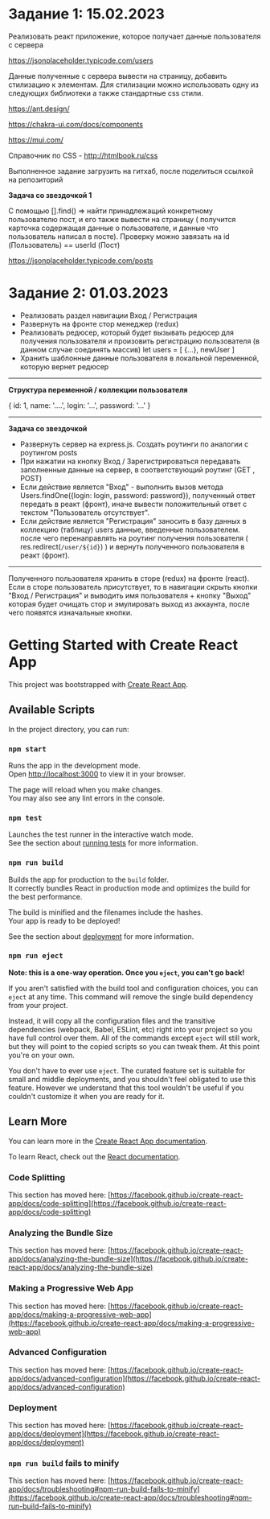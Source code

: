 # Задание 1: 15.02.2023
Реализовать реакт приложение, которое получает данные пользователя с сервера 

https://jsonplaceholder.typicode.com/users

Данные полученные с сервера вывести на страницу, добавить стилизацию к элементам.
Для стилизации можно использовать одну из следующих библиотеки а также стандартные css стили.

https://ant.design/

https://chakra-ui.com/docs/components

https://mui.com/

Справочник по CSS - http://htmlbook.ru/css

Выполненное задание загрузить на гитхаб, после поделиться ссылкой на репозиторий

**Задача со звездочкой 1**

С помощью [].find() => найти принадлежащий конкретному пользователю пост, и его также вывести на страницу ( получится карточка содержащая данные о пользователе, и данные что пользователь написал в посте).
Проверку можно завязать на id (Пользователь) == userId (Пост)

https://jsonplaceholder.typicode.com/posts

# Задание 2: 01.03.2023
- Реализовать раздел навигации Вход / Регистрация
- Развернуть на фронте стор менеджер (redux)
- Реализовать редюсер, который будет вызывать редюсер для получения пользователя и произовить регистрацию пользователя (в данном случае соединять массив)
let users = [ {...}, newUser ]
- Хранить шаблонные данные пользователя в локальной переменной, которую вернет редюсер

---

**Структура переменной / коллекции пользователя**

{
  id: 1,
  name: '....',
  login: '...',
  password: '...' }


---

**Задача со звездочкой**

- Развернуть сервер на express.js. Создать роутинги по аналогии с роутингом posts
- При нажатии на кнопку Вход / Зарегистрироваться передавать заполненные данные на сервер, в соответствующий роутинг (GET , POST)
- Если действие является "Вход" - выполнить вызов метода Users.findOne({login: login, password: password}), полученный ответ передать в реакт (фронт), иначе вывести положительный ответ с текстом "Пользователь отсутствует".
- Если действие является "Регистрация" заносить в базу данных в коллекцию (таблицу) users данные, введенные пользователем. после чего перенаправлять на роутинг получения пользователя ( res.redirect(`/user/${id}`) ) и вернуть полученного пользователя в реакт (фронт).

----

Полученного пользователя хранить в сторе (redux) на фронте (react). Если в сторе пользователь присутствует, то в навигации скрыть кнопки "Вход / Регистрация" и выводить имя пользователя + кнопку "Выход" которая будет очищать стор и эмулировать выход из аккаунта, после чего появятся изначальные кнопки. 


# Getting Started with Create React App

This project was bootstrapped with [Create React App](https://github.com/facebook/create-react-app).

## Available Scripts

In the project directory, you can run:

### `npm start`

Runs the app in the development mode.\
Open [http://localhost:3000](http://localhost:3000) to view it in your browser.

The page will reload when you make changes.\
You may also see any lint errors in the console.

### `npm test`

Launches the test runner in the interactive watch mode.\
See the section about [running tests](https://facebook.github.io/create-react-app/docs/running-tests) for more information.

### `npm run build`

Builds the app for production to the `build` folder.\
It correctly bundles React in production mode and optimizes the build for the best performance.

The build is minified and the filenames include the hashes.\
Your app is ready to be deployed!

See the section about [deployment](https://facebook.github.io/create-react-app/docs/deployment) for more information.

### `npm run eject`

**Note: this is a one-way operation. Once you `eject`, you can't go back!**

If you aren't satisfied with the build tool and configuration choices, you can `eject` at any time. This command will remove the single build dependency from your project.

Instead, it will copy all the configuration files and the transitive dependencies (webpack, Babel, ESLint, etc) right into your project so you have full control over them. All of the commands except `eject` will still work, but they will point to the copied scripts so you can tweak them. At this point you're on your own.

You don't have to ever use `eject`. The curated feature set is suitable for small and middle deployments, and you shouldn't feel obligated to use this feature. However we understand that this tool wouldn't be useful if you couldn't customize it when you are ready for it.

## Learn More

You can learn more in the [Create React App documentation](https://facebook.github.io/create-react-app/docs/getting-started).

To learn React, check out the [React documentation](https://reactjs.org/).

### Code Splitting

This section has moved here: [https://facebook.github.io/create-react-app/docs/code-splitting](https://facebook.github.io/create-react-app/docs/code-splitting)

### Analyzing the Bundle Size

This section has moved here: [https://facebook.github.io/create-react-app/docs/analyzing-the-bundle-size](https://facebook.github.io/create-react-app/docs/analyzing-the-bundle-size)

### Making a Progressive Web App

This section has moved here: [https://facebook.github.io/create-react-app/docs/making-a-progressive-web-app](https://facebook.github.io/create-react-app/docs/making-a-progressive-web-app)

### Advanced Configuration

This section has moved here: [https://facebook.github.io/create-react-app/docs/advanced-configuration](https://facebook.github.io/create-react-app/docs/advanced-configuration)

### Deployment

This section has moved here: [https://facebook.github.io/create-react-app/docs/deployment](https://facebook.github.io/create-react-app/docs/deployment)

### `npm run build` fails to minify

This section has moved here: [https://facebook.github.io/create-react-app/docs/troubleshooting#npm-run-build-fails-to-minify](https://facebook.github.io/create-react-app/docs/troubleshooting#npm-run-build-fails-to-minify)
